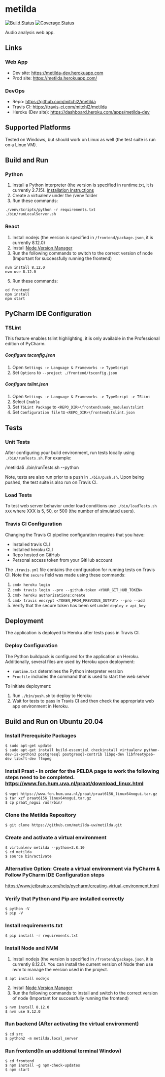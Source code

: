 # metilda
[![Build Status](https://travis-ci.com/metilda-uw/metilda.svg?branch=master)](https://travis-ci.com/metilda-uw/metilda)
[![Coverage Status](https://coveralls.io/repos/github/metilda-uw/metilda/badge.svg?branch=master)](https://coveralls.io/github/metilda-uw/metilda?branch=master)

Audio analysis web app.

## Links
### Web App
- Dev site: https://metilda-dev.herokuapp.com
- Prod site: https://metilda.herokuapp.com/
### DevOps
- Repo: https://github.com/mitchl2/metilda 
- Travis CI: https://travis-ci.com/mitchl2/metilda
- Heroku (Dev site): https://dashboard.heroku.com/apps/metilda-dev

## Supported Platforms
Tested on Windows, but should work on Linux as well (the test suite is run on a Linux VM).

## Build and Run
### Python
1) Install a Python interpreter (the version is specified in runtime.txt, it is currently 2.7.15). 
   <a href="https://help.dreamhost.com/hc/en-us/articles/115000218612-Installing-a-custom-version-of-Python-2"> Installation Instructions </a> 
3) Create a virtualenv under the /venv folder
4) Run these commands:
```
./venv/Scripts/python -r requirements.txt
./bin/runLocalServer.sh
```

### React
1) Install nodejs (the version is specified in `/frontend/package.json`, it is currently 8.12.0)
2) Install <a href="https://heynode.com/tutorial/install-nodejs-locally-nvm">Node Version Manager</a>
3) Run the following commands to switch to the correct version of node (Important for successfully running the frontend)
```
nvm install 8.12.0
nvm use 8.12.0
```

5) Run these commands:
```
cd frontend
npm install 
npm start
```

## PyCharm IDE Configuration
### TSLint
This feature enables tslint highlighting, it is only available in the Professional edition of PyCharm.
##### Configure tsconfig.json
1) Open `Settings -> Language & Frameworks -> TypeScript`
1) Set `Options` to `--project ./frontend/tsconfig.json`
##### Configure tslint.json
1) Open `Settings -> Language & Frameworks -> TypeScript -> TSLint`
1) Select `Enable`
1) Set `TSLint Package` to `<REPO_DIR>\frontend\node_modules\tslint`
1) Set `Configuration file` to `<REPO_DIR>\frontend\tslint.json`

## Tests

### Unit Tests
After configuring your build environment, run tests locally using `./bin/runTests.sh`.  For example:

/metilda$ ./bin/runTests.sh --python

Note, tests are also run prior to a push in `./bin/push.sh`. Upon being pushed, the test suite is also
run on Travis CI.

### Load Tests
To test web server behavior under load conditions use `./bin/loadTests.sh XXX` where XXX is 5, 50, or 500 (the
number of simulated users).

### Travis CI Configuration
Changing the Travis CI pipeline configuration requires that you have:
- Installed travis CLI
- Installed heroku CLI
- Repo hosted on GitHub
- Personal access token from your GitHub account

The `.travis.yml` file contains the configuration for running tests on Travis CI. Note the
`secure` field was made using these commands:
1) `cmd> heroku login`
1) `cmd> travis login --pro --github-token <YOUR_GIT_HUB_TOKEN>`
1) `cmd> heroku authorizations:create`
1) `cmd> travis encrypt <TOKEN_FROM_PREVIOUS_OUTPUT> --pro --add`
1) Verify that the secure token has been set under `deploy > api_key`
  
## Deployment
The application is deployed to Heroku after tests pass in Travis CI.

### Deploy Configuration
The Python buildpack is configured for the application on Heroku. Additionally, several files are used by Heroku upon
deployment:
- `runtime.txt` determines the Python interpreter version
- `Procfile` includes the command that is used to start the web server 

To initiate deployment: 
1) Run `./bin/push.sh` to deploy to Heroku
1) Wait for tests to pass in Travis CI and then check the appropriate web app environment in Heroku. 


## Build and Run on Ubuntu 20.04
### Install Prerequisite Packages

```
$ sudo apt-get update
$ sudo apt-get install build-essential checkinstall virtualenv python-dev-is-python3 postgresql postgresql-contrib libpq-dev libfreetype6-dev libxft-dev ffmpeg
```

### Install Praat - In order for the PELDA page to work the following steps need to be completed.  https://www.fon.hum.uva.nl/praat/download_linux.html

```
$ wget https://www.fon.hum.uva.nl/praat/praat6156_linux64nogui.tar.gz
$ tar xzf praat6156_linux64nogui.tar.gz
$ cp praat_nogui /usr/bin/
```

### Clone the Metilda Repository

```
$ git clone https://github.com/metilda-uw/metilda.git 
```

### Create and activate a virtual environment

```
$ virtualenv metilda --python=3.8.10
$ cd metilda
$ source bin/activate
```

### Alternative Option: Create a virtual environment via PyCharm & Follow PyCharm IDE Configuration steps
https://www.jetbrains.com/help/pycharm/creating-virtual-environment.html

### Verify that Python and Pip are installed correctly

```
$ python -V
$ pip -V
```

### Install requirements.txt

```
$ pip install -r requirements.txt
```

### Install Node and NVM 

1) Install nodejs (the version is specified in `/frontend/package.json`, it is currently 8.12.0).  You can install the current version of Node then use nvm to manage the version used in the project.

```
$ apt install nodejs
```

2) Install <a href="https://heynode.com/tutorial/install-nodejs-locally-nvm">Node Version Manager</a>
3) Run the following commands to install and switch to the correct version of node (Important for successfully running the frontend)

```
$ nvm install 8.12.0
$ nvm use 8.12.0
```

### Run backend (After activating the virtual environment)

```
$ cd src
$ python2 -m metilda.local_server
```

### Run frontend(In an additional terminal Window) 

```
$ cd frontend
$ npm install -g npm-check-updates
$ npm start
```